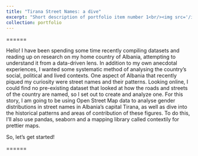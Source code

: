 ```yaml
---
title: "Tirana Street Names: a dive"
excerpt: "Short description of portfolio item number 1<br/><img src='/images/500x300.png'>"
collection: portfolio
---
```



======

Hello!
I have been spending some time recently compiling datasets and reading up on research on my home country of Albania, attempting to understand it from a data-driven lens. In addition to my own anecdotal experiences, I wanted some systematic method of analysing the country’s social, political and lived contexts. One aspect of Albania that recently piqued my curiosity were street names and their patterns. Looking online, I could find no pre-existing dataset that looked at how the roads and streets of the country are named, so I set out to create and analyze one.
For this story, I am going to be using Open Street Map data to analyse gender distributions in street names in Albania’s capital Tirana, as well as dive into the historical patterns and areas of contribution of these figures. To do this, I’ll also use pandas, seaborn and a mapping library called contextily for prettier maps. 

So, let’s get started!

======
